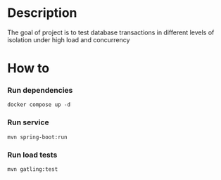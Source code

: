 # Description

The goal of project is to test database transactions in different levels of isolation under high load and concurrency

# How to


### Run dependencies
```shell
docker compose up -d
```

### Run service
```shell
mvn spring-boot:run
```

### Run load tests
```shell
mvn gatling:test
```
